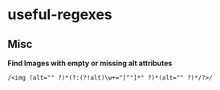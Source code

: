 # useful-regexes

## Misc

**Find Images with empty or missing alt attributes**

`/<img (alt="" ?)*(?:(?!alt)\w+="[^"]*" ?)*(alt="" ?)*/?>/`
